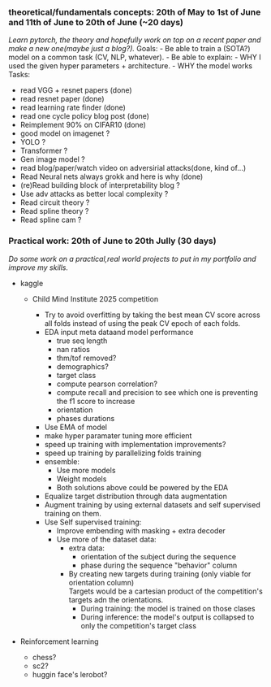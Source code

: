 ### theoretical/fundamentals concepts: 20th of May to 1st of June and 11th of June to 20th of June (~20 days)
*Learn pytorch, the theory and hopefully work on top on a recent paper and make a new one(maybe just a blog?).*
Goals:
    - Be able to train a (SOTA?) model on a common task (CV, NLP, whatever).
    - Be able to explain:
        - WHY I used the given hyper parameters + architecture.
        - WHY the model works 
Tasks:
- read VGG + resnet papers (done)
- read resnet paper (done)
- read learning rate finder (done)
- read one cycle policy blog post (done)
- Reimplement 90% on CIFAR10 (done)
- good model on imagenet ?
- YOLO ?
- Transformer ?
- Gen image model ?
- read blog/paper/watch video on adversirial attacks(done, kind of...)
- Read Neural nets always grokk and here is why (done)
- (re)Read building block of interpretability blog ?
- Use adv attacks as better local complexity ?
- Read circuit theory ?
- Read spline theory ?
- Read spline cam ?

### Practical work: 20th of June to 20th Jully (30 days)
*Do some work on a practical,real world projects to put in my portfolio and improve my skills.*
- kaggle  
    - Child Mind Institute 2025 competition
        -  Try to avoid overfitting by taking the best mean CV score across all folds instead of using the peak CV epoch of each folds.
        -  EDA input meta dataand model performance
            -  true seq length
            -  nan ratios
            -  thm/tof removed?
            -  demographics?
            -  target class
            -  compute pearson correlation?
            -  compute recall and precision to see which one is preventing the f1 score to increase
            -  orientation
            -  phases durations
        -  Use EMA of model
        -  make hyper paramater tuning more efficient
        -  speed up training with implementation improvements?
        -  speed up training by parallelizing folds training
        -  ensemble:
            -  Use more models
            -  Weight models
            -  Both solutions above could be powered by the EDA
        - Equalize target distribution through data augmentation
        - Augment training by using external datasets and self supervised training on them.
        - Use Self supervised training:
            - Improve embending with masking + extra decoder
            - Use more of the dataset data:
                - extra data:
                    - orientation of the subject during the sequence
                    - phase during the sequence "behavior" column
                - By creating new targets during training (only viable for orientation column)  
                  Targets would be a cartesian product of the competition's targets adn the orientations.  
                  - During training: the model is trained on those clases
                  - During inference: the model's output is collapsed to only the competition's target class

        <!-- -  Aggregate patches of the ToF sensors data -->
        <!-- -  Unify preprocessing and training/inference notebooks into a single one to avoid waiting for zip, upload, kaggle processing and downlod delays. -->
        <!-- - Increase the number of rnn layers to 2. -->
        <!-- - Use 100% percentile for sequence len padding -->
        <!-- -  Collapse non-BFRBs target into a single one to ease learning -->
        <!-- - sequence wise std norm -->
        <!-- -  put std normalization step in the model to since we are using CV model ensemble -->
        <!-- -  Update hyperparams (again): -->
        <!--    -  Use smaller btach sizes, top notebooks use 64 batch size, I use 256 -->
        <!--    -  Use a lot more epochs, top notebooks use ~100 epochs where I only use ~25 -->
        <!--    -  Increase patience, top notebooks use 40 patience -->
        <!-- Use post/pre truncating/padding instead of center truncating/padding -->
        <!-- -  use third branch for thm input -->
        <!-- - use other paddig methods like "same" or "reflect" padding for convolutions and sequence padding -->
          
- Reinforcement learning
    - chess?
    - sc2?
    - huggin face's lerobot?
